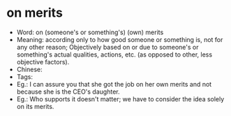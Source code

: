 # on merits

- Word: on (someone's or something's) (own) merits
- Meaning: according only to how good someone or something is, not for any other reason; Objectively based on or due to someone's or something's actual qualities, actions, etc. (as opposed to other, less objective factors).
- Chinese: 
- Tags: 
- Eg.: I can assure you that she got the job on her own merits and not because she is the CEO's daughter.
- Eg.: Who supports it doesn't matter; we have to consider the idea solely on its merits.
